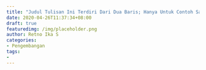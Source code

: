 ```yaml
---
title: "Judul Tulisan Ini Terdiri Dari Dua Baris; Hanya Untuk Contoh Saja"
date: 2020-04-26T11:37:34+08:00
draft: true
featuredimg: /img/placeholder.png
author: Retno Ika S
categories:
- Pengembangan
tags:
-
---
```


